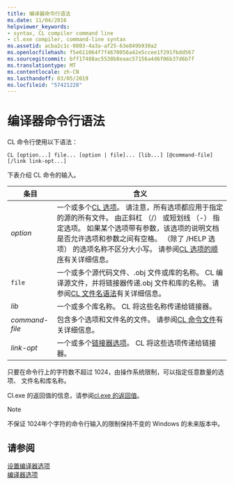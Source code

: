 ```yaml
---
title: 编译器命令行语法
ms.date: 11/04/2016
helpviewer_keywords:
- syntax, CL compiler command line
- cl.exe compiler, command-line syntax
ms.assetid: acba2c1c-0803-4a3a-af25-63e849b930a2
ms.openlocfilehash: f5e611064f7f4670056a42e5ccee1f291fbdd567
ms.sourcegitcommit: bff17488ac5538b8eaac57156a4d6f06b37d6b7f
ms.translationtype: MT
ms.contentlocale: zh-CN
ms.lasthandoff: 03/05/2019
ms.locfileid: "57421228"
---
```

# <a name="compiler-command-line-syntax"></a>编译器命令行语法

CL 命令行使用以下语法：

```
CL [option...] file... [option | file]... [lib...] [@command-file] [/link link-opt...]
```

下表介绍 CL 命令的输入。

|条目|含义|
|-----------|-------------|
|*option*|一个或多个[CL 选项](../../build/reference/compiler-options.md)。 请注意，所有选项都应用于指定的源的所有文件。 由正斜杠 （/） 或短划线 （-） 指定选项。 如果某个选项带有参数，该选项的说明文档是否允许选项和参数之间有空格。 （除了 /HELP 选项） 的选项名称不区分大小写。 请参阅[CL 选项的顺序](../../build/reference/order-of-cl-options.md)有关详细信息。|
|`file`|一个或多个源代码文件、.obj 文件或库的名称。 CL 编译源文件，并将链接器传递.obj 文件和库的名称。 请参阅[CL 文件名语法](../../build/reference/cl-filename-syntax.md)有关详细信息。|
|*lib*|一个或多个库名称。 CL 将这些名称传递给链接器。|
|*command-file*|包含多个选项和文件名的文件。 请参阅[CL 命令文件](../../build/reference/cl-command-files.md)有关详细信息。|
|*link-opt*|一个或多个[链接器选项](../../build/reference/linker-options.md)。 CL 将这些选项传递给链接器。|

只要在命令行上的字符数不超过 1024，由操作系统限制，可以指定任意数量的选项、 文件名和库名称。

Cl.exe 的返回值的信息，请参阅[cl.exe 的返回值](../../build/reference/return-value-of-cl-exe.md)。

> [!NOTE]
>  不保证 1024年个字符的命令行输入的限制保持不变的 Windows 的未来版本中。

## <a name="see-also"></a>请参阅

[设置编译器选项](../../build/reference/setting-compiler-options.md)<br/>
[编译器选项](../../build/reference/compiler-options.md)
